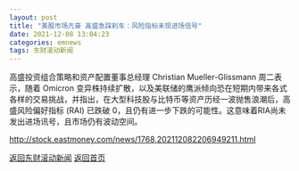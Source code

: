```yaml
---
layout: post
title: "美股市场亢奋 高盛急踩刹车：风险指标未现进场信号"
date: 2021-12-08 13:04:23
categories: emnews
tags: 东财滚动新闻
---
```


高盛投资组合策略和资产配置董事总经理 Christian Mueller-Glissmann 周二表示，随着 Omicron 变异株持续扩散，以及美联储的鹰派倾向恐在短期内带来各式各样的交易挑战，并指出，在大型科技股与比特币等资产历经一波抛售浪潮后，高盛风险偏好指标 (RAI) 已跌破 0，且仍有进一步下跌的可能性。这意味着RIA尚未发出进场讯号，且市场仍有波动空间。

<http://stock.eastmoney.com/news/1768,202112082206949211.html>

[返回东财滚动新闻](//finews.withounder.com/emnews/)
[返回首页](//finews.withounder.com/)